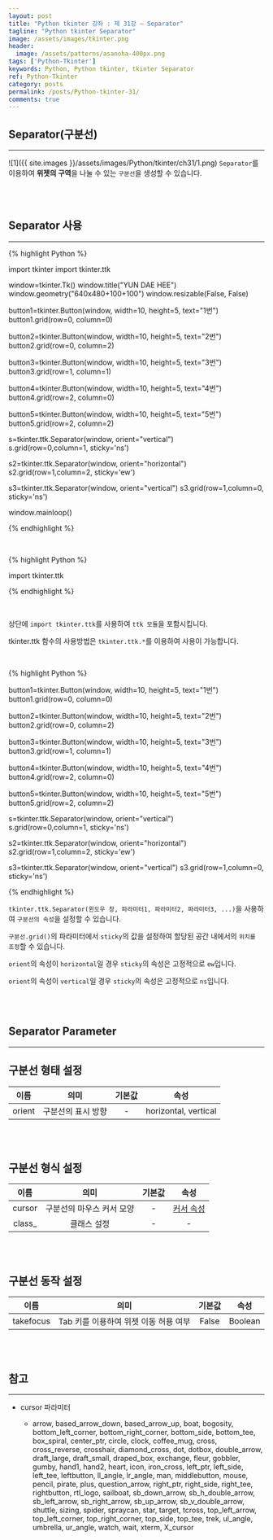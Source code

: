 ```yaml
---
layout: post
title: "Python tkinter 강좌 : 제 31강 – Separator"
tagline: "Python tkinter Separator"
image: /assets/images/tkinter.png
header:
  image: /assets/patterns/asanoha-400px.png
tags: ['Python-Tkinter']
keywords: Python, Python tkinter, tkinter Separator
ref: Python-Tkinter
category: posts
permalink: /posts/Python-tkinter-31/
comments: true
---
```


## Separator(구분선) ##
----------

![1]({{ site.images }}/assets/images/Python/tkinter/ch31/1.png)
`Separator`를 이용하여 **위젯의 구역**을 나눌 수 있는 `구분선`을 생성할 수 있습니다.

<br>
<br>

## Separator 사용 ##
----------

{% highlight Python %}

import tkinter
import tkinter.ttk

window=tkinter.Tk()
window.title("YUN DAE HEE")
window.geometry("640x480+100+100")
window.resizable(False, False)

button1=tkinter.Button(window, width=10, height=5, text="1번")
button1.grid(row=0, column=0)

button2=tkinter.Button(window, width=10, height=5, text="2번")
button2.grid(row=0, column=2)

button3=tkinter.Button(window, width=10, height=5, text="3번")	
button3.grid(row=1, column=1)
		
button4=tkinter.Button(window, width=10, height=5, text="4번")
button4.grid(row=2, column=0)
		
button5=tkinter.Button(window, width=10, height=5, text="5번")
button5.grid(row=2, column=2)

s=tkinter.ttk.Separator(window, orient="vertical")	
s.grid(row=0,column=1, sticky='ns')

s2=tkinter.ttk.Separator(window, orient="horizontal")	
s2.grid(row=1,column=2, sticky='ew')

s3=tkinter.ttk.Separator(window, orient="vertical")
s3.grid(row=1,column=0, sticky='ns')

window.mainloop()

{% endhighlight %}

<br>

{% highlight Python %}

import tkinter.ttk

{% endhighlight %}

<br>

상단에 `import tkinter.ttk`를 사용하여 `ttk 모듈`을 포함시킵니다.

tkinter.ttk 함수의 사용방법은 `tkinter.ttk.*`를 이용하여 사용이 가능합니다.

<br>

{% highlight Python %}

button1=tkinter.Button(window, width=10, height=5, text="1번")
button1.grid(row=0, column=0)

button2=tkinter.Button(window, width=10, height=5, text="2번")
button2.grid(row=0, column=2)

button3=tkinter.Button(window, width=10, height=5, text="3번")	
button3.grid(row=1, column=1)
		
button4=tkinter.Button(window, width=10, height=5, text="4번")
button4.grid(row=2, column=0)
		
button5=tkinter.Button(window, width=10, height=5, text="5번")
button5.grid(row=2, column=2)

s=tkinter.ttk.Separator(window, orient="vertical")	
s.grid(row=0,column=1, sticky='ns')

s2=tkinter.ttk.Separator(window, orient="horizontal")	
s2.grid(row=1,column=2, sticky='ew')

s3=tkinter.ttk.Separator(window, orient="vertical")
s3.grid(row=1,column=0, sticky='ns')

{% endhighlight %}


`tkinter.ttk.Separator(윈도우 창, 파라미터1, 파라미터2, 파라미터3, ...)`을 사용하여 `구분선의 속성`을 설정할 수 있습니다.

`구분선.grid()`의 파라미터에서 `sticky`의 값을 설정하여 할당된 공간 내에서의 `위치를 조정`할 수 있습니다.

`orient`의 속성이 `horizontal`일 경우 `sticky`의 속성은 고정적으로 `ew`입니다.

`orient`의 속성이 `vertical`일 경우 `sticky`의 속성은 고정적으로 `ns`입니다.

<br>
<br>

## Separator Parameter ##
----------

## 구분선 형태 설정 ##

|   이름   |                           의미                          |     기본값    |               속성                    |
|:--------:|:-------------------------------------------------------:|:-------------:|:-------------:|
|  orient |      구분선의 표시 방향   |       -     |    horizontal, vertical |


<br>
<br>

## 구분선 형식 설정 ##

|   이름   |                           의미                          |     기본값    |               속성                    |
|:--------:|:-------------------------------------------------------:|:-------------:|:-------------:|
|  cursor  |      구분선의 마우스 커서 모양                 |       -       |          [커서 속성](#reference-1)             |
|  class_  |      클래스 설정                 |       -       |      -    |  


<br>
<br>

## 구분선 동작 설정 ##


|         이름        |              의미              |         기본값        | 속성 |
|:-------------------:|:------------------------------:|:-----------------:|:----:|
|    takefocus |    Tab 키를 이용하여 위젯 이동 허용 여부  | False |  Boolean |

<br>
<br>

## 참고 ##
----------

<a id="reference-1"></a>

* cursor 파라미터

    - arrow, based_arrow_down, based_arrow_up, boat, bogosity, bottom_left_corner, bottom_right_corner, bottom_side, bottom_tee, box_spiral, center_ptr, circle, clock, coffee_mug, cross, cross_reverse, crosshair, diamond_cross, dot, dotbox, double_arrow, draft_large, draft_small, draped_box, exchange, fleur, gobbler, gumby, hand1, hand2, heart, icon, iron_cross, left_ptr, left_side, left_tee, leftbutton, ll_angle, lr_angle, man, middlebutton, mouse, pencil, pirate, plus, question_arrow, right_ptr, right_side, right_tee, rightbutton, rtl_logo, sailboat, sb_down_arrow, sb_h_double_arrow, sb_left_arrow, sb_right_arrow, sb_up_arrow, sb_v_double_arrow, shuttle, sizing, spider, spraycan, star, target, tcross, top_left_arrow, top_left_corner, top_right_corner, top_side, top_tee, trek, ul_angle, umbrella, ur_angle, watch, wait, xterm, X_cursor


